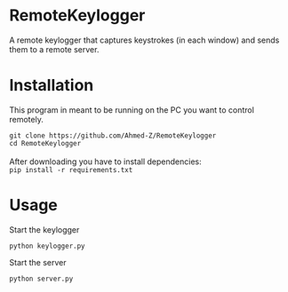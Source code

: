 # RemoteKeylogger
A remote keylogger that captures keystrokes (in each window) and sends them to a remote server.

# Installation
This program in meant to be running on the PC you want to control remotely.

`git clone https://github.com/Ahmed-Z/RemoteKeylogger`<br>
`cd RemoteKeylogger` <br><br>
After downloading you have to install dependencies:<br>
`pip install -r requirements.txt`

# Usage

Start the keylogger

`python keylogger.py`

Start the server

`python server.py`
